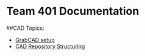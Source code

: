 # Team 401 Documentation

##CAD Topics:
* [GrabCAD setup](GrabCAD.md)
* [CAD Repository Structuring](CAD-Repository-Structuring.md)



